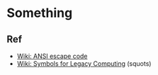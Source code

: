 # Something

## Ref

- [Wiki: ANSI escape code](https://en.wikipedia.org/wiki/ANSI_escape_code)
- [Wiki: Symbols for Legacy Computing](https://en.wikipedia.org/wiki/Symbols_for_Legacy_Computing)
  (squots)
